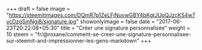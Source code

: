 +++
draft = false
image = "https://steemitimages.com/DQmR7p1ZeLFjNuvwGBY4bKgtJUpQJzcKS4w7vcDzgSmNgj8/signature.jpg"
showonlyimage = false
date = "2017-06-23T20:22:08+05:30"
title = "Créer une signature personnalisée"
weight = 10
steem = "fr/@roxane/comment-se-creer-une-signature-personnalisee-sur-steemit-and-impressionner-les-gens-markdown"
+++

<!--more-->
